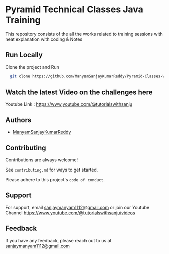 
# Pyramid Technical Classes Java Training

This repository consists of the all the works related to training sessions with neat explanation with coding & Notes




## Run Locally

Clone the project and Run

```bash
  git clone https://github.com/ManyamSanjayKumarReddy/Pyramid-Classes-Work-Repo.git
```


## Watch  the latest Video on the challenges here

Youtube Link : https://www.youtube.com/@tutorialswithsanju


## Authors

- [ManyamSanjayKumarReddy](https://www.github.com/ManyamSanjayKumarReddy)


## Contributing

Contributions are always welcome!

See `contributing.md` for ways to get started.

Please adhere to this project's `code of conduct`.


## Support

For support, email sanjaymanyam1112@gmail.com or join our Youtube Channel https://www.youtube.com/@tutorialswithsanju/videos


## Feedback

If you have any feedback, please reach out to us at sanjaymanyam1112@gmail.com


